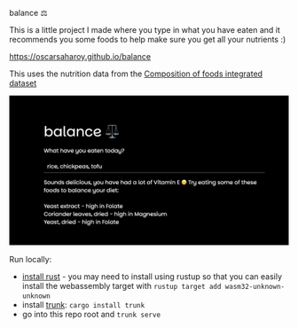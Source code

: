 balance ⚖️

This is a little project I made where you type in what you have eaten and it recommends you some foods to help make sure you get all your nutrients :)

https://oscarsaharoy.github.io/balance

This uses the nutrition data from the [Composition of foods integrated dataset](https://www.gov.uk/government/publications/composition-of-foods-integrated-dataset-cofid)

![app screenshot](assets/app_screenshot.png)

Run locally:
- [install rust](https://www.rust-lang.org/tools/install) - you may need to install using rustup so that you can easily install the webassembly target with `rustup target add wasm32-unknown-unknown`
- install [trunk](https://trunkrs.dev/): `cargo install trunk`
- go into this repo root and `trunk serve`

